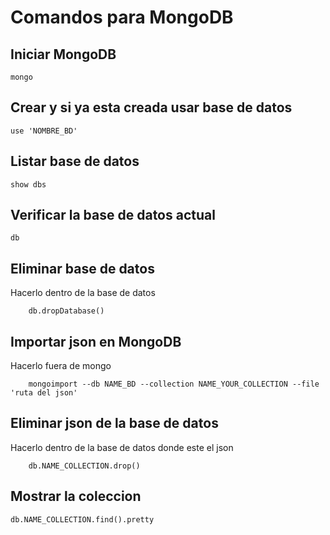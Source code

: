 # Comandos para MongoDB

## Iniciar MongoDB

    mongo
    
## Crear y si ya esta creada usar base de datos

    use 'NOMBRE_BD'
    
## Listar base de datos

    show dbs
    
## Verificar la base de datos actual

    db
    
## Eliminar base de datos

Hacerlo dentro de la base de datos

        db.dropDatabase()
    
## Importar json en MongoDB

Hacerlo fuera de mongo

        mongoimport --db NAME_BD --collection NAME_YOUR_COLLECTION --file 'ruta del json'
        
## Eliminar json de la base de datos

Hacerlo dentro de la base de datos donde este el json

        db.NAME_COLLECTION.drop()
    
## Mostrar la coleccion

    db.NAME_COLLECTION.find().pretty
